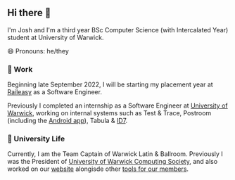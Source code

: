 ## Hi there 👋

I'm Josh and I'm a third year BSc Computer Science (with Intercalated Year) student at University of Warwick.

😄 Pronouns: he/they

### 🔭 Work

Beginning late September 2022, I will be starting my placement year at [Raileasy](https://www.raileasy.co.uk) as a Software Engineer.

Previously I completed an internship as a Software Engineer at [University of Warwick](https://warwick.ac.uk/services/its/servicessupport/web/), working on internal systems such as Test & Trace, Postroom (including the [Android app](https://github.com/UniversityofWarwick/postroom-android)), Tabula & [ID7](https://github.com/UniversityofWarwick/id7).

### 📔 University Life

Currently, I am the Team Captain of Warwick Latin & Ballroom. Previously I was the President of [University of Warwick Computing Society](https://uwcs.co.uk), and also worked on our [website](https://github.com/UWCS/uwcs-dextre) alongisde other [tools for our members](https://github.com/UWCS).

<!-- 🌱 I’m currently experimenting with Kotlin and Scala

🔭 I’m currently work part time in the Software Engineering team at the University of Warwick -->

<!--💬 You can learn more about me [here](https://poly.work/josh)-->

<!--
**joshdavies14/joshdavies14** is a ✨ _special_ ✨ repository because its `README.md` (this file) appears on your GitHub profile.

Here are some ideas to get you started:

- 🔭 I’m currently working on ...
- 🌱 I’m currently learning ...
- 👯 I’m looking to collaborate on ...
- 🤔 I’m looking for help with ...
- 💬 Ask me about ...
- 📫 How to reach me: ...
- 😄 Pronouns: ...
- ⚡ Fun fact: ...
-->
